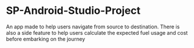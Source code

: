 # SP-Android-Studio-Project

An app made to help users navigate from source to destination. 
There is also a side feature to help users calculate the expected fuel usage and cost before embarking on the journey
